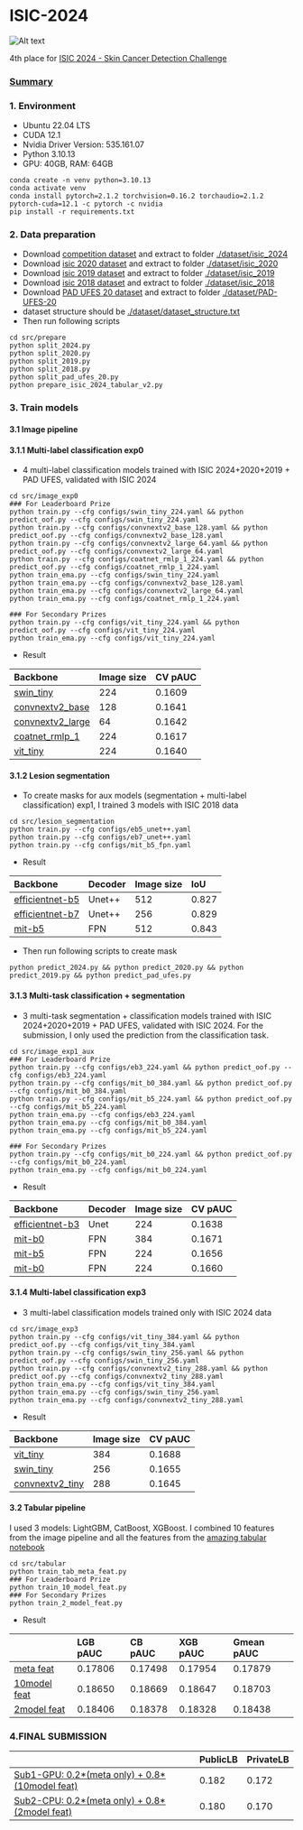 # ISIC-2024

![Alt text](https://www.googleapis.com/download/storage/v1/b/kaggle-user-content/o/inbox%2F4972760%2F169b1f691322233e7b31aabaf6716ff3%2Fex-tiles.png?generation=1717700538524806&alt=media "Optional Title")

4th place for [ISIC 2024 - Skin Cancer Detection Challenge](https://www.kaggle.com/competitions/isic-2024-challenge/overview)

### [Summary](https://www.kaggle.com/competitions/isic-2024-challenge/discussion/532760)

### 1. Environment
- Ubuntu 22.04 LTS
- CUDA 12.1
- Nvidia Driver Version: 535.161.07
- Python 3.10.13
- GPU: 40GB, RAM: 64GB

```shell
conda create -n venv python=3.10.13
conda activate venv
conda install pytorch=2.1.2 torchvision=0.16.2 torchaudio=2.1.2 pytorch-cuda=12.1 -c pytorch -c nvidia
pip install -r requirements.txt
```

### 2. Data preparation
- Download [competition dataset](https://www.kaggle.com/competitions/isic-2024-challenge/data) and extract to folder [./dataset/isic_2024](./dataset/isic_2024)
- Download [isic 2020 dataset](https://challenge.isic-archive.com/data/#2020) and extract to folder [./dataset/isic_2020](./dataset/isic_2020)
- Download [isic 2019 dataset](https://challenge.isic-archive.com/data/#2019) and extract to folder [./dataset/isic_2019](./dataset/isic_2019)
- Download [isic 2018 dataset](https://challenge.isic-archive.com/data/#2018) and extract to folder [./dataset/isic_2018](./dataset/isic_2018)
- Download [PAD UFES 20 dataset](https://data.mendeley.com/datasets/zr7vgbcyr2/1) and extract to folder [./dataset/PAD-UFES-20](./dataset/PAD-UFES-20)
- dataset structure should be [./dataset/dataset_structure.txt](./dataset/dataset_structure.txt)
- Then run following scripts
```shell
cd src/prepare
python split_2024.py
python split_2020.py
python split_2019.py
python split_2018.py
python split_pad_ufes_20.py
python prepare_isic_2024_tabular_v2.py
```
### 3. Train models
#### 3.1 Image pipeline

#### 3.1.1 Multi-label classification exp0
- 4 multi-label classification models trained with ISIC 2024+2020+2019 + PAD UFES, validated with ISIC 2024
```shell
cd src/image_exp0
### For Leaderboard Prize
python train.py --cfg configs/swin_tiny_224.yaml && python predict_oof.py --cfg configs/swin_tiny_224.yaml
python train.py --cfg configs/convnextv2_base_128.yaml && python predict_oof.py --cfg configs/convnextv2_base_128.yaml
python train.py --cfg configs/convnextv2_large_64.yaml && python predict_oof.py --cfg configs/convnextv2_large_64.yaml
python train.py --cfg configs/coatnet_rmlp_1_224.yaml && python predict_oof.py --cfg configs/coatnet_rmlp_1_224.yaml
python train_ema.py --cfg configs/swin_tiny_224.yaml
python train_ema.py --cfg configs/convnextv2_base_128.yaml
python train_ema.py --cfg configs/convnextv2_large_64.yaml
python train_ema.py --cfg configs/coatnet_rmlp_1_224.yaml

### For Secondary Prizes
python train.py --cfg configs/vit_tiny_224.yaml && python predict_oof.py --cfg configs/vit_tiny_224.yaml
python train_ema.py --cfg configs/vit_tiny_224.yaml
```
- Result

| Backbone         | Image size | CV pAUC |
| :--------------- | :--------- | :------ |
| [swin_tiny](https://www.kaggle.com/datasets/nguyenbadung/isic-2024-4th-place-weights?select=swin_tiny_patch4_window7_224.ms_in1k_224_exp0)        | 224        | 0.1609  |
| [convnextv2_base](https://www.kaggle.com/datasets/nguyenbadung/isic-2024-4th-place-weights?select=convnextv2_base.fcmae_ft_in22k_in1k_128_exp0)  | 128        | 0.1641  |
| [convnextv2_large](https://www.kaggle.com/datasets/nguyenbadung/isic-2024-4th-place-weights?select=convnextv2_large.fcmae_ft_in22k_in1k_64_exp0) | 64         | 0.1642  |
| [coatnet_rmlp_1](https://www.kaggle.com/datasets/nguyenbadung/isic-2024-4th-place-weights?select=coatnet_rmlp_1_rw_224.sw_in1k_224_exp0)   | 224        | 0.1617  |
| [vit_tiny](https://www.kaggle.com/datasets/nguyenbadung/isic-2024-4th-place-weights?select=vit_tiny_patch16_224.augreg_in21k_ft_in1k_224_exp0)         | 224        | 0.1640  |

#### 3.1.2 Lesion segmentation
- To create masks for aux models (segmentation + multi-label classification) exp1, I trained 3 models with ISIC 2018 data
```shell
cd src/lesion_segmentation
python train.py --cfg configs/eb5_unet++.yaml
python train.py --cfg configs/eb7_unet++.yaml
python train.py --cfg configs/mit_b5_fpn.yaml
```
- Result

| Backbone        | Decoder | Image size | IoU   |
| :-------------- | :------ | :--------- | :---- |
| [efficientnet-b5](https://www.kaggle.com/datasets/nguyenbadung/isic-2024-4th-place-weights?select=lesion_segmentation) | Unet++  | 512        | 0.827 |
| [efficientnet-b7](https://www.kaggle.com/datasets/nguyenbadung/isic-2024-4th-place-weights?select=lesion_segmentation) | Unet++  | 256        | 0.829 |
| [mit-b5](https://www.kaggle.com/datasets/nguyenbadung/isic-2024-4th-place-weights?select=lesion_segmentation)          | FPN     | 512        | 0.843 |

- Then run following scripts to create mask
```shell
python predict_2024.py && python predict_2020.py && python predict_2019.py && python predict_pad_ufes.py
```

#### 3.1.3 Multi-task classification + segmentation
- 3 multi-task segmentation + classification models trained with ISIC 2024+2020+2019 + PAD UFES, validated with ISIC 2024. For the submission, I only used the prediction from the classification task.
```shell
cd src/image_exp1_aux
### For Leaderboard Prize
python train.py --cfg configs/eb3_224.yaml && python predict_oof.py --cfg configs/eb3_224.yaml
python train.py --cfg configs/mit_b0_384.yaml && python predict_oof.py --cfg configs/mit_b0_384.yaml
python train.py --cfg configs/mit_b5_224.yaml && python predict_oof.py --cfg configs/mit_b5_224.yaml
python train_ema.py --cfg configs/eb3_224.yaml
python train_ema.py --cfg configs/mit_b0_384.yaml
python train_ema.py --cfg configs/mit_b5_224.yaml

### For Secondary Prizes
python train.py --cfg configs/mit_b0_224.yaml && python predict_oof.py --cfg configs/mit_b0_224.yaml
python train_ema.py --cfg configs/mit_b0_224.yaml
```
- Result

| Backbone        | Decoder | Image size | CV pAUC |
| :-------------- | :------ | :--------- | :------ |
| [efficientnet-b3](https://www.kaggle.com/datasets/nguyenbadung/isic-2024-4th-place-weights?select=timm-efficientnet-b3_224_aux_exp1) | Unet    | 224        | 0.1638  |
| [mit-b0](https://www.kaggle.com/datasets/nguyenbadung/isic-2024-4th-place-weights?select=mit_b0_384_aux_exp1)          | FPN     | 384        | 0.1671  |
| [mit-b5](https://www.kaggle.com/datasets/nguyenbadung/isic-2024-4th-place-weights?select=mit_b5_224_aux_exp1)          | FPN     | 224        | 0.1656  |
| [mit-b0](https://www.kaggle.com/datasets/nguyenbadung/isic-2024-4th-place-weights?select=mit_b0_224_aux_exp1)          | FPN     | 224        | 0.1660  |


#### 3.1.4 Multi-label classification exp3
- 3 multi-label classification models trained only with ISIC 2024 data
```shell
cd src/image_exp3
python train.py --cfg configs/vit_tiny_384.yaml && python predict_oof.py --cfg configs/vit_tiny_384.yaml
python train.py --cfg configs/swin_tiny_256.yaml && python predict_oof.py --cfg configs/swin_tiny_256.yaml
python train.py --cfg configs/convnextv2_tiny_288.yaml && python predict_oof.py --cfg configs/convnextv2_tiny_288.yaml
python train_ema.py --cfg configs/vit_tiny_384.yaml
python train_ema.py --cfg configs/swin_tiny_256.yaml
python train_ema.py --cfg configs/convnextv2_tiny_288.yaml
```
- Result

| Backbone        | Image size | CV pAUC |
| :-------------- | :--------- | :------ |
| [vit_tiny](https://www.kaggle.com/datasets/nguyenbadung/isic-2024-4th-place-weights?select=vit_tiny_patch16_384.augreg_in21k_ft_in1k_384_exp3)        | 384        | 0.1688  |
| [swin_tiny](https://www.kaggle.com/datasets/nguyenbadung/isic-2024-4th-place-weights?select=swinv2_tiny_window8_256.ms_in1k_256_exp3)       | 256        | 0.1655  |
| [convnextv2_tiny](https://www.kaggle.com/datasets/nguyenbadung/isic-2024-4th-place-weights?select=convnextv2_tiny.fcmae_ft_in22k_in1k_288_exp3) | 288        | 0.1645  |

#### 3.2 Tabular pipeline
I used 3 models: LightGBM, CatBoost, XGBoost. I combined 10 features from the image pipeline and all the features from the [amazing tabular notebook](https://www.kaggle.com/code/greysky/isic-2024-only-tabular-data/notebook)
```shell
cd src/tabular
python train_tab_meta_feat.py
### For Leaderboard Prize
python train_10_model_feat.py
### For Secondary Prizes
python train_2_model_feat.py
```
- Result

|                  | LGB pAUC | CB pAUC | XGB pAUC | Gmean pAUC |
| :--------------- | :------- | :------ | :------- | :--------- |
| [meta feat](https://www.kaggle.com/datasets/nguyenbadung/isic-2024-4th-place-weights?select=tab_meta_feat)    | 0.17806  | 0.17498 | 0.17954  | 0.17879    |
| [10model feat](https://www.kaggle.com/datasets/nguyenbadung/isic-2024-4th-place-weights?select=tab_10model_feat) | 0.18650  | 0.18669 | 0.18647  | 0.18703    | 
| [2model feat](https://www.kaggle.com/datasets/nguyenbadung/isic-2024-4th-place-weights?select=tab_2model_feat)  | 0.18406  | 0.18378 | 0.18328  | 0.18438    | 


### 4.FINAL SUBMISSION
|                                                    | PublicLB | PrivateLB |
| :------------------------------------------------- | :------- | :-------- |
| [Sub1-GPU: 0.2*(meta only) + 0.8*(10model feat)](https://www.kaggle.com/code/nguyenbadung/isic-2024-final-submission?scriptVersionId=195231736) | 0.182    | 0.172     |
| [Sub2-CPU: 0.2*(meta only) + 0.8*(2model feat)](https://www.kaggle.com/code/nguyenbadung/isic-2024-secondary-prize?scriptVersionId=195319448)  | 0.180    | 0.170     |
